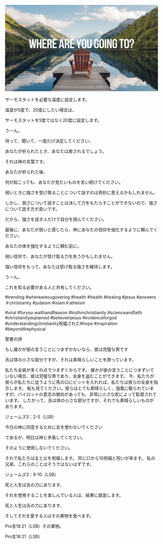 ![Video cover image](../cover.jpg "cover photo")

サーモスタットを必要な温度に設定します。

温度が5度で、20度にしたい場合は、

サーモスタットを5度ではなく20度に設定します。

うーん。

待って、聞いて、一度だけ決定してください、

あなたが祈られたとき、あなたは癒されるでしょう。

それは神の言葉です。

あなたが祈られた後、

何が起こっても、あなたが見たいものを言い続けてください。

弱いときに強さを受け取ることについて話すのは奇妙に思えるかもしれません。

しかし、弱さについて話すことは決して力をもたらすことができないので、強さについて話す方が良いです。

だから、強さを話す人だけで自分を囲んでください。

最後に、あなたが弱いと感じたら、神にあなたの信仰を強化するように頼んでください、

あなたの体を強化するように頼む前に。

弱い信仰で、あなたが受け取る力を失うかもしれません。

強い信仰をもって、あなたは受け取る強さを維持します。

うーん。

これを知る必要がある人と共有してください。

#trending #whereareougovering #health #health #healing #jesus #answers＃christianity #judaism #islam＃atheism

#viral #foryou waithandReason #truthinchristianity #scienceandfaith #christianityexplained #believeinjesus #evidenceforgod #understandingchristianity祝福された#hope #inspiration #beyondthephysical

聖書の詩

もし誰かが彼の言うことにつまずかないなら、彼は完璧な男です

舌は体の小さな部分ですが、それは素晴らしいことを誇っています。

私たち全員が多くの点でつまずくからです。 誰かが彼の言うことにつまずいていない場合、彼は完璧な男であり、全身を盗むことができます。 今、私たちが彼らが私たちに従うように馬の口にビットを入れれば、私たちは彼らの全身を指示します。 船も見てください。彼らはとても素晴らしく、強風に駆られていますが、パイロットの意志の傾向があっても、非常に小さな舵によって監督されています。 したがって、舌は体の小さな部分ですが、それでも素晴らしいものがあります。

ジェームズ3：2-5（LSB）

今日の神に同意するために舌を使わないでください

であるが、明日は神と矛盾してください。

そのように使用しないでください。

それで私たちは主と父を祝福します。 同じ口から10祝福と呪いが来ます。 私の兄弟、これらのことはそうではないはずです。

ジェームズ3：9-10（LSB）

死と人生は舌の力にあります、

それを使用することを楽しんでいる人は、結果に直面します。

死と人生は舌の力にあります、

そしてそれを愛する人はその果物を食べます。

Pro言18:21（LSB）その果物。

Pro言18:21（LSB）